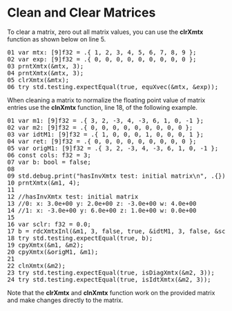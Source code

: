 # Clean and Clear Matrices

To clear a matrix, zero out all matrix values, you can use the <b>clrXmtx</b> function as shown below on line 5.

<!-- //"XMTX: clrXmtx test" -->
<pre>
01 var mtx: [9]f32 = .{ 1, 2, 3, 4, 5, 6, 7, 8, 9 };
02 var exp: [9]f32 = .{ 0, 0, 0, 0, 0, 0, 0, 0, 0 };
03 prntXmtx(&mtx, 3);
04 prntXmtx(&mtx, 3);
05 clrXmtx(&mtx);
06 try std.testing.expectEqual(true, equXvec(&mtx, &exp));
</pre>

When cleaning a matrix to normalize the floating point value of matrix entries use the <b>clnXmtx</b> function, line 18, of the following example.

<!-- //"XMTX: hasInvXmtx test" -->
<pre>
01 var m1: [9]f32 = .{ 3, 2, -3, 4, -3, 6, 1, 0, -1 };
02 var m2: [9]f32 = .{ 0, 0, 0, 0, 0, 0, 0, 0, 0 };
03 var idtM1: [9]f32 = .{ 1, 0, 0, 0, 1, 0, 0, 0, 1 };
04 var ret: [9]f32 = .{ 0, 0, 0, 0, 0, 0, 0, 0, 0 };
05 var origM1: [9]f32 = .{ 3, 2, -3, 4, -3, 6, 1, 0, -1 };
06 const cols: f32 = 3;
07 var b: bool = false;
08 
09 std.debug.print("hasInvXmtx test: initial matrix\n", .{});
10 prntXmtx(&m1, 4);
11 
12 //hasInvXmtx test: initial matrix
13 //0: x: 3.0e+00 y: 2.0e+00 z: -3.0e+00 w: 4.0e+00 
14 //1: x: -3.0e+00 y: 6.0e+00 z: 1.0e+00 w: 0.0e+00 
15 
16 var sclr: f32 = 0.0;
17 b = rdcXmtxInl(&m1, 3, false, true, &idtM1, 3, false, &sclr);
18 try std.testing.expectEqual(true, b);
19 cpyXmtx(&m1, &m2);
20 cpyXmtx(&origM1, &m1);
21 
22 clnXmtx(&m2);
23 try std.testing.expectEqual(true, isDiagXmtx(&m2, 3));
24 try std.testing.expectEqual(true, isIdtXmtx(&m2, 3));
</pre>

Note that the <b>clrXmtx</b> and <b>clnXmtx</b> function work on the provided matrix and make changes directly to the matrix.